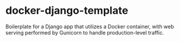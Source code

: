 # docker-django-template
Boilerplate for a Django app that utilizes a Docker container, with web serving performed by Gunicorn to handle production-level traffic.
